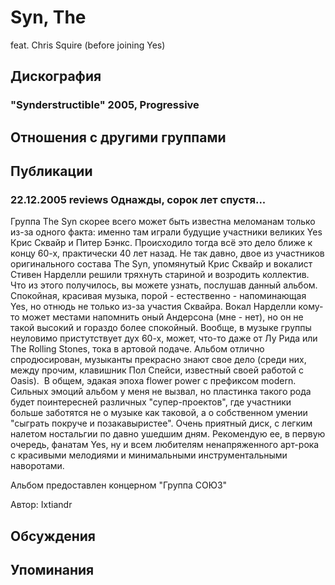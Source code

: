 # Syn, The

feat. Chris Squire (before joining Yes)

## Дискография

### "Synderstructible" 2005, Progressive




## Отношения с другими группами


## Публикации

### 22.12.2005 reviews Однажды, сорок лет спустя...

<P>Группа The Syn скорее всего может быть известна меломанам только из-за одного факта: именно там играли будущие участники великих Yes Крис Сквайр и Питер Бэнкс. Происходило тогда всё это дело ближе к концу 60-х, практически 40 лет назад. Не так давно, двое из участников оригинального состава The Syn, упомянутый Крис Сквайр и вокалист Стивен Нарделли решили тряхнуть стариной и возродить коллектив. Что из этого получилось, вы можете узнать, послушав данный альбом. Спокойная, красивая музыка, порой - естественно - напоминающая Yes, но отнюдь не только из-за участия Сквайра. Вокал Нарделли кому-то может местами напомнить оный Андерсона (мне - нет), но он не такой высокий и гораздо более спокойный. Вообще, в музыке группы неуловимо пристутствует дух 60-х, может, что-то даже от Лу Рида или The Rolling Stones, тока в артовой подаче. Альбом отлично спродюсирован, музыканты прекрасно знают свое дело (среди них, между прочим, клавишник Пол Спейси, известный своей работой с Oasis).&nbsp; В общем, эдакая эпоха flower power с префиксом modern. Сильных эмоций альбом у меня не вызвал, но пластинка такого рода будет поинтересней различных "супер-проектов", где участники больше заботятся не о музыке как таковой, а о собственном умении "сыграть покруче и позакавыристее". Очень приятный диск, с легким налетом ностальгии по давно ушедшим дням. Рекомендую ее, в первую очередь, фанатам Yes, ну и всем любителям ненапряженного арт-рока с красивыми мелодиями и минимальными инструментальными наворотами.</P>
<P>Альбом предоставлен концерном "Группа СОЮЗ"</P>
Автор: Ixtiandr


## Обсуждения


## Упоминания


